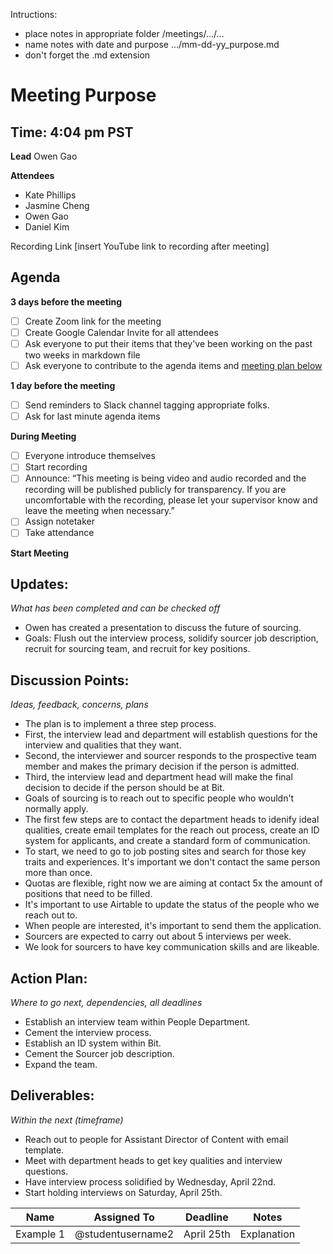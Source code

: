 Intructions:
* place notes in appropriate folder /meetings/.../...
* name notes with date and purpose .../mm-dd-yy_purpose.md
* don't forget the .md extension

# Meeting Purpose
## Time: 4:04 pm PST

**Lead**
Owen Gao

**Attendees**
* Kate Phillips 
* Jasmine Cheng 
* Owen Gao
* Daniel Kim

Recording Link
[insert YouTube link to recording after meeting]

## Agenda
**3 days before the meeting**
- [ ] Create Zoom link for the meeting
- [ ] Create Google Calendar Invite for all attendees
- [ ] Ask everyone to put their items that they've been working on the past two weeks in markdown file
- [ ] Ask everyone to contribute to the agenda items and [meeting plan below](https://github.com/shreyagupta98/people/blob/master/meeting_template.md#updates)

**1 day before the meeting**
- [ ] Send reminders to Slack channel tagging appropriate folks. 
- [ ] Ask for last minute agenda items

**During Meeting**
- [ ] Everyone introduce themselves
- [ ] Start recording
- [ ] Announce:
“This meeting is being video and audio recorded and the recording will be published publicly for transparency. If you are uncomfortable with the recording, please let your supervisor know and leave the meeting when necessary.”
- [ ] Assign notetaker
- [ ] Take attendance

**Start Meeting**

## Updates:
*What has been completed and can be checked off*

* Owen has created a presentation to discuss the future of sourcing. 
* Goals: Flush out the interview process, solidify sourcer job description, recruit for sourcing team, and recruit for key positions.

## Discussion Points:
*Ideas, feedback, concerns, plans*
* The plan is to implement a three step process. 
* First, the interview lead and department will establish questions for the interview and qualities that they want. 
* Second, the interviewer and sourcer responds to the prospective team member and makes the primary decision if the person is admitted. 
* Third, the interview lead and department head will make the final decision to decide if the person should be at Bit. 
* Goals of sourcing is to reach out to specific people who wouldn't normally apply. 
* The first few steps are to contact the department heads to idenify ideal qualities, create email templates for the reach out process, create an ID system for applicants, and create a standard form of communication. 
* To start, we need to go to job posting sites and search for those key traits and experiences. It's important we don't contact the same person more than once. 
* Quotas are flexible, right now we are aiming at contact 5x the amount of positions that need to be filled. 
* It's important to use Airtable to update the status of the people who we reach out to. 
* When people are interested, it's important to send them the application. 
* Sourcers are expected to carry out about 5 interviews per week. 
* We look for sourcers to have key communication skills and are likeable. 

## Action Plan:
*Where to go next, dependencies, all deadlines*
* Establish an interview team within People Department. 
* Cement the interview process. 
* Establish an ID system within Bit.
* Cement the Sourcer job description. 
* Expand the team. 


## Deliverables:
*Within the next (timeframe)*
* Reach out to people for Assistant Director of Content with email template. 
* Meet with department heads to get key qualities and interview questions.
* Have interview process solidified by Wednesday, April 22nd.
* Start holding interviews on Saturday, April 25th.  


Name  | Assigned To | Deadline | Notes
------|-------------|----------|------
Example 1 | @studentusername2 | April 25th | Explanation
